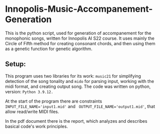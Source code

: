 # Innopolis-Music-Accompanement-Generation

This is the python script, used for generation of accompanement for the monophonic songs, written for Innopolis AI S22 course. It uses mainly the Circle of Fifth method for creating consonant chords, and then using them as a genetic function for genetic algorithm.

## Setup:
This program uses two libraries for its work: `music21` for simplifying detection of the song tonality and `mido` for parsing input, working with the midi format, and creating output song. The code was written on python, version: `Python 3.9.12.`

At the start of the program there are constraints  `INPUT_FILE_NAME='input1.mid'` and ` OUTPUT_FILE_NAME='output1.mid'`, that allow read/write MIDI files. 

In the pdf document there is the report, which analyzes and describes basical code's work principles.
